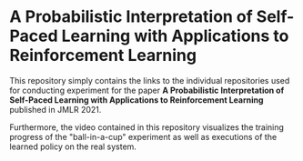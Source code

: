 # A Probabilistic Interpretation of Self-Paced Learning with Applications to Reinforcement Learning

This repository simply contains the links to the individual repositories used for conducting experiment for the paper **A Probabilistic Interpretation of Self-Paced Learning with Applications to Reinforcement Learning** published in JMLR 2021.

Furthermore, the video contained in this repository visualizes the training progress of the "ball-in-a-cup" experiment as well as executions of the learned policy on the real system.
